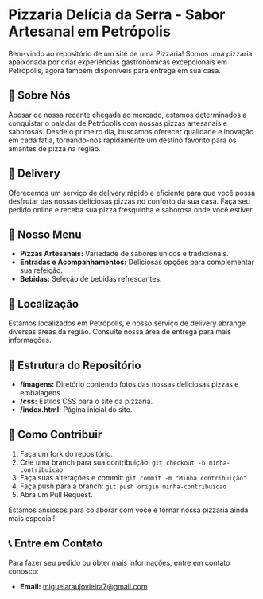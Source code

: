 # Pizzaria Delícia da Serra - Sabor Artesanal em Petrópolis

Bem-vindo ao repositório de um site de uma Pizzaria! Somos uma pizzaria apaixonada por criar experiências gastronômicas excepcionais em Petrópolis, agora também disponíveis para entrega em sua casa.

## 🍕 Sobre Nós

Apesar de nossa recente chegada ao mercado, estamos determinados a conquistar o paladar de Petrópolis com nossas pizzas artesanais e saborosas. Desde o primeiro dia, buscamos oferecer qualidade e inovação em cada fatia, tornando-nos rapidamente um destino favorito para os amantes de pizza na região.

## 🛵 Delivery

Oferecemos um serviço de delivery rápido e eficiente para que você possa desfrutar das nossas deliciosas pizzas no conforto da sua casa. Faça seu pedido online e receba sua pizza fresquinha e saborosa onde você estiver.

## 🍴 Nosso Menu

- **Pizzas Artesanais:** Variedade de sabores únicos e tradicionais.
- **Entradas e Acompanhamentos:** Deliciosas opções para complementar sua refeição.
- **Bebidas:** Seleção de bebidas refrescantes.

## 📍 Localização

Estamos localizados em Petrópolis, e nosso serviço de delivery abrange diversas áreas da região. Consulte nossa área de entrega para mais informações.

## 📁 Estrutura do Repositório

- **/imagens:** Diretório contendo fotos das nossas deliciosas pizzas e embalagens.
- **/css:** Estilos CSS para o site da pizzaria.
- **/index.html:** Página inicial do site.

## 🚀 Como Contribuir

1. Faça um fork do repositório.
2. Crie uma branch para sua contribuição: `git checkout -b minha-contribuicao`
3. Faça suas alterações e commit: `git commit -m "Minha contribuição"`
4. Faça push para a branch: `git push origin minha-contribuicao`
5. Abra um Pull Request.

Estamos ansiosos para colaborar com você e tornar nossa pizzaria ainda mais especial!

## 📞 Entre em Contato

Para fazer seu pedido ou obter mais informações, entre em contato conosco:

- **Email:** [miguelaraujovieira7@gmail.com](mailto:miguelaraujovieira7@gmail.com)

